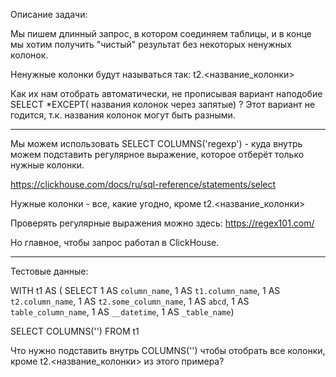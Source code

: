 
Описание задачи:

Мы пишем длинный запрос, в котором соединяем таблицы, и в конце мы хотим
получить "чистый" результат без некоторых ненужных колонок.

Ненужные колонки будут называться так: t2.<название_колонки>

Как их нам отобрать автоматически, не прописывая вариант наподобие
SELECT *EXCEPT( названия колонок через запятые) ? 
Этот вариант не годится, т.к. названия колонок могут быть разными.

----------------------------------------------------------------
Мы можем использовать SELECT COLUMNS('regexp') - куда внутрь можем подставить регулярное выражение, которое отберёт только нужные колонки.

https://clickhouse.com/docs/ru/sql-reference/statements/select

Нужные колонки - все, какие угодно, кроме t2.<название_колонки>

Проверять регулярные выражения можно здесь: https://regex101.com/

Но главное, чтобы запрос работал в ClickHouse.

----------------------------------------------------------------
Тестовые данные:

WITH t1 AS (
SELECT 
1 AS `column_name`, 
1 AS `t1.column_name`, 
1 AS `t2.column_name`, 
1 AS `t2.some_column_name`, 
1 AS `abcd`, 
1 AS `table_column_name`,
1 AS `__datetime`,
1 AS `_table_name`)


SELECT COLUMNS('') FROM t1 

Что нужно подставить внутрь COLUMNS('') чтобы отобрать все колонки, кроме t2.<название_колонки> из этого примера?
